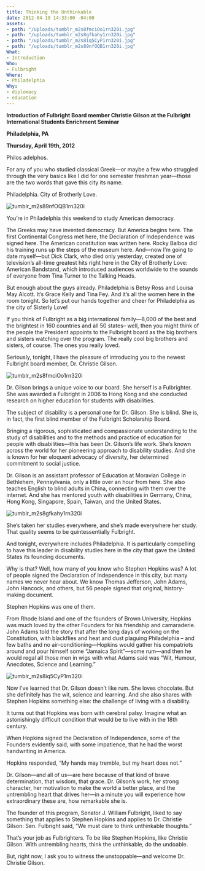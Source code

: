 ```yaml
---
title: Thinking the Unthinkable
date: 2012-04-19 14:33:00 -04:00
assets:
- path: "/uploads/tumblr_m2s8fmciOo1rn320i.jpg"
- path: "/uploads/tumblr_m2s8gfkahy1rn320i.jpg"
- path: "/uploads/tumblr_m2s8iq5CyP1rn320i.jpg"
- path: "/uploads/tumblr_m2s89nfOQB1rn320i.jpg"
What:
- Introduction
Who:
- Fulbright
Where:
- Philadelphia
Why:
- diplomacy
- education
---
```


**Introduction of Fulbright Board member Christie Gilson at the Fulbright International Students Enrichment Seminar**

**Philadelphia, PA**

**Thursday, April 19th, 2012**

Philos adelphos. 

For any of you who studied classical Greek—or maybe a few who struggled through the very basics like I did for one semester freshman year—those are the two words that gave this city its name. 

Philadelphia.  City of Brotherly Love.

![tumblr_m2s89nfOQB1rn320i](/uploads/tumblr_m2s89nfOQB1rn320i.jpg) 

You’re in Philadelphia this weekend to study American democracy. 

The Greeks may have invented democracy.  But America begins here.  The first Continental Congress met here, the Declaration of Independence was signed here.  The American constitution was written here.   Rocky Balboa did his training runs up the steps of the museum here. And—now I’m going to date myself—but Dick Clark, who died only yesterday, created one of television’s all-time greatest hits right here in the City of Brotherly Love: American Bandstand, which introduced audiences worldwide to the sounds of everyone from Tina Turner to the Talking Heads. 

But enough about the guys already.  Philadelphia is Betsy Ross and Louisa May Alcott.  It’s Grace Kelly and Tina Fey.  And it’s all the women here in the room tonight.  So let’s put our hands together and cheer for Philadelphia as the city of Sisterly Love!

If you think of Fulbright as a big international family—8,000 of the best and the brightest in 160 countries and all 50 states– well, then you might think of the people the President appoints to the Fulbright board as the big brothers and sisters watching over the program.  The really cool big brothers and sisters, of course.  The ones you really loved.

Seriously, tonight, I have the pleasure of introducing you to the newest Fulbright board member, Dr. Christie Gilson.

![tumblr_m2s8fmciOo1rn320i](/uploads/tumblr_m2s8fmciOo1rn320i.jpg) 

Dr. Gilson brings a unique voice to our board. She herself is a Fulbrighter.  She was awarded a Fulbright in 2006 to Hong Kong and she conducted research on higher education for students with disabilities.

The subject of disability is a personal one for Dr. Gilson.  She is blind. She is, in fact, the first blind member of the Fulbright Scholarship Board.

Bringing a rigorous, sophisticated and compassionate understanding to the study of disabilities and to the methods and practice of education for people with disabilities—this has been Dr. Gilson’s life work.  She’s known across the world for her pioneering approach to disability studies.  And she is known for her eloquent advocacy of diversity, her determined commitment to social justice.

Dr. Gilson is an assistant professor of Education at Moravian College in Bethlehem, Pennsylvania, only a little over an hour from here.  She also teaches English to blind adults in China, connecting with them over the internet.  And she has mentored youth with disabilities in Germany, China, Hong Kong, Singapore, Spain, Taiwan, and the United States.  

![tumblr_m2s8gfkahy1rn320i](/uploads/tumblr_m2s8gfkahy1rn320i.jpg) 

She’s taken her studies everywhere, and she’s made everywhere her study.  That quality seems to be quintessentially Fulbright. 

And tonight, everywhere includes Philadelphia.  It is particularly compelling to have this leader in disability studies here in the city that gave the United States its founding documents. 

Why is that?  Well, how many of you know who Stephen Hopkins was? A lot of people signed the Declaration of Independence in this city, but many names we never hear about. We know Thomas Jefferson, John Adams, John Hancock, and others, but 56 people signed that original, history-making document.

Stephen Hopkins was one of them. 

From Rhode Island and one of the founders of Brown University, Hopkins was much loved by the other Founders for his friendship and camaraderie.  John Adams told the story that after the long days of working on the Constitution, with blackflies and heat and dust plaguing Philadelphia – and few baths and no air-conditioning—Hopkins would gather his compatriots around and pour himself some “Jamaica Spirit”—some rum—and then he would regal all those men in wigs with what Adams said was “Wit, Humour, Anecdotes, Science and Learning.”

![tumblr_m2s8iq5CyP1rn320i](/uploads/tumblr_m2s8iq5CyP1rn320i.jpg) 

Now I’ve learned that Dr. Gilson doesn’t like rum.  She loves chocolate.  But she definitely has the wit, science and learning.  And she also shares with Stephen Hopkins something else: the challenge of living with a disability.  

It turns out that Hopkins was born with cerebral palsy.  Imagine what an astonishingly difficult condition that would be to live with in the 18th century. 

When Hopkins signed the Declaration of Independence, some of the Founders evidently said, with some impatience, that he had the worst handwriting in America. 

Hopkins responded, “My hands may tremble, but my heart does not.”

Dr. Gilson—and all of us—are here because of that kind of brave determination, that wisdom, that grace.  Dr. Gilson’s work, her strong character, her motivation to make the world a better place, and the untrembling heart that drives her—in a minute you will experience how extraordinary these are, how remarkable she is. 

The founder of this program, Senator J. William Fulbright, liked to say something that applies to Stephen Hopkins and applies to Dr. Christie Gilson:  Sen. Fulbright said, “We must dare to think unthinkable thoughts.”

That’s your job as Fulbrighters.  To be like Stephen Hopkins, like Christie Gilson.  With untrembling hearts, think the unthinkable, do the undoable.

But, right now, I ask you to witness the unstoppable—and welcome Dr. Christie Gilson.
